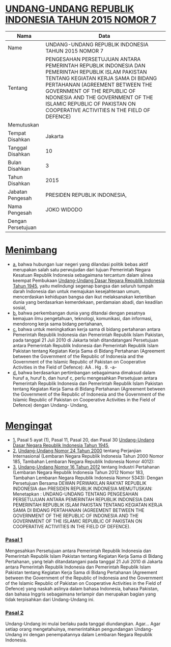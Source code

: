 # [UNDANG-UNDANG REPUBLIK INDONESIA TAHUN 2015 NOMOR 7](http://example.org/legal/peraturan/uu/2015/7)

| Nama | Data |
| ------ | ----- |
|Name|UNDANG-UNDANG REPUBLIK INDONESIA TAHUN 2015 NOMOR 7|
|Tentang| PENGESAHAN PERSETUJUAN ANTARA PEMERINTAH REPUBLIK INDONESIA DAN PEMERINTAH REPUBLIK ISLAM PAKISTAN TENTANG KEGIATAN KERJA SAMA DI BIDANG PERTAHANAN (AGREEMENT BETWEEN THE GOVERNMENT OF THE REPUBLIC OF NDONESIA AND THE GOVERNMENT OF THE ISLAMIC REPUBLIC OF PAKISTAN ON COOPERATIVE ACTIVITIES N THE FIELD OF DEFENCE)|
|Memutuskan||
|Tempat Disahkan|Jakarta|
|Tanggal Disahkan|10|
|Bulan Disahkan|3|
|Tahun Disahkan|2015|
|Jabatan Pengesah|PRESIDEN REPUBLIK INDONESIA,|
|Nama Pengesah|JOKO WIDODO|
|Dengan Persetujuan||
# [Menimbang](http://example.org/legal/peraturan/uu/2015/7/menimbang)

* [a.](http://example.org/legal/peraturan/uu/2015/7/menimbang/huruf/a) bahwa hubungan luar negeri yang dilandasi politik bebas aktif merupakan salah satu perwujudan dari tujuan Pemerintah Negara Kesatuan Republik Indonesia sebagaimana tercantum dalam alinea keempat Pembukaan [Undang-Undang Dasar Negara Republik Indonesia Tahun 1945](http://example.org/legal/peraturan/uu), yaitu melindungi segenap bangsa dan seluruh tumpah darah Indonesia dan untuk memajukan kesejahteraan umum, mencerdaskan kehidupan bangsa dan ikut melaksanakan ketertiban dunia yang berdasarkan kemerdekaan, perdamaian abadi, dan keadilan sosial,
* [b.](http://example.org/legal/peraturan/uu/2015/7/menimbang/huruf/b) bahwa perkembangan dunia yang ditandai dengan pesatnya kemajuan ilmu pengetahuan, teknologi, komunikasi, dan informasi, mendorong kerja sama bidang pertahanan,
* [c.](http://example.org/legal/peraturan/uu/2015/7/menimbang/huruf/c) bahwa untuk meningkatkan kerja sama di bidang pertahanan antara Pemerintah Republik Indonesia dan Pemerintah Republik Islam Pakistan, pada tanggal 21 Juli 2010 di Jakarta telah ditandatangani Persetujuan antara Pemerintah Republik Indonesia dan Pemerintah Republik Islam Pakistan tentang Kegiatan Kerja Sama di Bidang Pertahanan (Agreement between the Government of the Republic of Indonesia and the Government of the Islamic Republic of Pakistan on Cooperative Activities in the Field of Defence): AA . Hg . 9. -a-
* [d.](http://example.org/legal/peraturan/uu/2015/7/menimbang/huruf/d) bahwa berdasarkan pertimbangan sebagaimana dimaksud dalam huruf a, huruf b, dan huruf c, perlu mengesahkan Persetujuan antara Pemerintah Republik Indonesia dan Pemerintah Republik Islam Pakistan tentang Kegiatan Kerja Sama di Bidang Pertahanan (Agreement between the Government of the Republic of Indonesia and the Government of the Islamic Republic of Pakistan on Cooperative Activities in the Field of Defence) dengan Undang- Undang,
# [Mengingat](http://example.org/legal/peraturan/uu/2015/7/mengingat)

* [1.](http://example.org/legal/peraturan/uu/2015/7/mengingat/huruf/0001) Pasal 5 ayat (1), Pasal 11, Pasal 20, dan Pasal 30 [Undang-Undang Dasar Negara Republik Indonesia Tahun 1945](http://example.org/legal/peraturan/uu),
* [2.](http://example.org/legal/peraturan/uu/2015/7/mengingat/huruf/0002) [Undang-Undang Nomor 24 Tahun 2000](http://example.org/legal/peraturan/uu/2000/24) tentang Perjanjian Internasional (Lembaran Negara Republik Indonesia Tahun 2000 Nomor 185, Tambahan Lembaran Negara Republik Indonesia Nomor 4012):
* [3.](http://example.org/legal/peraturan/uu/2015/7/mengingat/huruf/0003) [Undang-Undang Nomor 16 Tahun 2012](http://example.org/legal/peraturan/uu/2012/16) tentang Industri Pertahanan (Lembaran Negara Republik Indonesia Tahun 2012 Nomor 183, Tambahan Lembaran Negara Republik Indonesia Nomor 5343): Dengan Persetujuan Bersama DEWAN PERWAKILAN RAKYAT REPUBLIK INDONESIA dan PRESIDEN REPUBLIK INDONESIA MEMUTUSKAN: Menetapkan : UNDANG-UNDANG TENTANG PENGESAHAN PERSETUJUAN ANTARA PEMERINTAH REPUBLIK INDONESIA DAN PEMERINTAH REPUBLIK ISLAM PAKISTAN TENTANG KEGIATAN KERJA SAMA DI BIDANG PERTAHANAN (AGREEMENT BETWEEN THE GOVERNMENT OF THE REPUBLIC OF INDONESIA AND THE GOVERNMENT OF THE ISLAMIC REPUBLIC OF PAKISTAN ON COOPERATIVE ACTIVITIES IN THE FIELD OF DEFENCE).

### [Pasal 1](http://example.org/legal/peraturan/uu/2015/7/pasal/0001)
Mengesahkan Persetujuan antara Pemerintah Republik Indonesia dan Pemerintah Republik Islam Pakistan tentang Kegiatan Kerja Sama di Bidang Pertahanan, yang telah ditandatangani pada tanggal 21 Juli 2010 di Jakarta antara Pemerintah Republik Indonesia dan Pemerintah Republik Islam Pakistan tentang Kegiatan Kerja Sama di Bidang Pertahanan (Agreement between the Government of the Republic of Indonesia and the Government of the Islamic Republic of Pakistan on Cooperative Activities in the Field of Defence) yang naskah aslinya dalam bahasa Indonesia, bahasa Pakistan, dan bahasa Inggris sebagaimana terlampir dan merupakan bagian yang tidak terpisahkan dari Undang-Undang ini.


### [Pasal 2](http://example.org/legal/peraturan/uu/2015/7/pasal/0002)
Undang-Undang ini mulai berlaku pada tanggal diundangkan. Agar... Agar setiap orang mengetahuinya, memerintahkan pengundangan Undang-Undang ini dengan penempatannya dalam Lembaran Negara Republik Indonesia.
